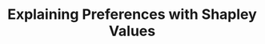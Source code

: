 ---
layout: default
title: "Explaining Preferences with Shapley Values"
authors: Hu Robert*, <ins>Siu Lun Chau*</ins>, Jaime Ferrando Huertas, Dino Sejdinovic
venue: Conference on Neural Information Processing Systems (NeurIPS)
venue_short: NeurIPS
year: 2022
pdf: https://proceedings.neurips.cc/paper_files/paper/2022/file/b1656d20067ca7c84a33785c4083a75e-Paper-Conference.pdf
code: https://github.com/MrHuff/PREF-SHAP
doi: 
preprint: "false"
thumbnail: "../assets/img/publications/2022-pref-shap.png"
---